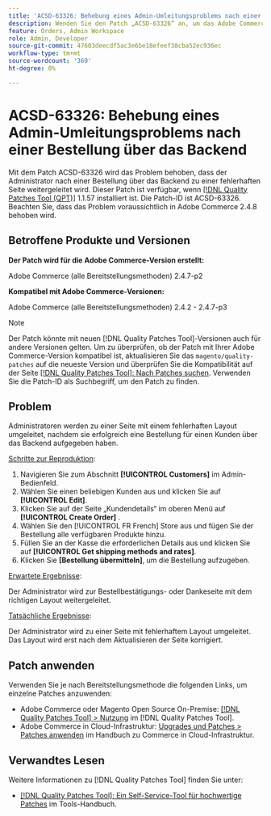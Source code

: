 ```yaml
---
title: 'ACSD-63326: Behebung eines Admin-Umleitungsproblems nach einer Bestellung über das Backend'
description: Wenden Sie den Patch „ACSD-63326“ an, um das Adobe Commerce-Problem zu beheben, bei dem der Administrator nach einer Bestellung über das Backend zu einer fehlerhaften Seite weitergeleitet wird.
feature: Orders, Admin Workspace
role: Admin, Developer
source-git-commit: 47603deecdf5ac3e6be18efeef38cba52ec936ec
workflow-type: tm+mt
source-wordcount: '369'
ht-degree: 0%

---
```


# ACSD-63326: Behebung eines Admin-Umleitungsproblems nach einer Bestellung über das Backend

Mit dem Patch ACSD-63326 wird das Problem behoben, dass der Administrator nach einer Bestellung über das Backend zu einer fehlerhaften Seite weitergeleitet wird. Dieser Patch ist verfügbar, wenn [[!DNL Quality Patches Tool (QPT)]](/help/tools/quality-patches-tool/quality-patches-tool-to-self-serve-quality-patches.md) 1.1.57 installiert ist. Die Patch-ID ist ACSD-63326. Beachten Sie, dass das Problem voraussichtlich in Adobe Commerce 2.4.8 behoben wird.

## Betroffene Produkte und Versionen

**Der Patch wird für die Adobe Commerce-Version erstellt:**

Adobe Commerce (alle Bereitstellungsmethoden) 2.4.7-p2

**Kompatibel mit Adobe Commerce-Versionen:**

Adobe Commerce (alle Bereitstellungsmethoden) 2.4.2 - 2.4.7-p3

>[!NOTE]
>
>Der Patch könnte mit neuen [!DNL Quality Patches Tool]-Versionen auch für andere Versionen gelten. Um zu überprüfen, ob der Patch mit Ihrer Adobe Commerce-Version kompatibel ist, aktualisieren Sie das `magento/quality-patches` auf die neueste Version und überprüfen Sie die Kompatibilität auf der Seite [[!DNL Quality Patches Tool]: Nach Patches suchen](https://experienceleague.adobe.com/tools/commerce-quality-patches/index.html). Verwenden Sie die Patch-ID als Suchbegriff, um den Patch zu finden.

## Problem

Administratoren werden zu einer Seite mit einem fehlerhaften Layout umgeleitet, nachdem sie erfolgreich eine Bestellung für einen Kunden über das Backend aufgegeben haben.

<u>Schritte zur Reproduktion</u>:

1. Navigieren Sie zum Abschnitt **[!UICONTROL Customers]** im Admin-Bedienfeld.
1. Wählen Sie einen beliebigen Kunden aus und klicken Sie auf **[!UICONTROL Edit]**.
1. Klicken Sie auf der Seite „Kundendetails“ im oberen Menü auf **[!UICONTROL Create Order]** .
1. Wählen Sie den [!UICONTROL FR French] Store aus und fügen Sie der Bestellung alle verfügbaren Produkte hinzu.
1. Füllen Sie an der Kasse die erforderlichen Details aus und klicken Sie auf **[!UICONTROL Get shipping methods and rates]**.
1. Klicken Sie **[Bestellung übermitteln]**, um die Bestellung aufzugeben.

<u>Erwartete Ergebnisse</u>:

Der Administrator wird zur Bestellbestätigungs- oder Dankeseite mit dem richtigen Layout weitergeleitet.

<u>Tatsächliche Ergebnisse</u>:

Der Administrator wird zu einer Seite mit fehlerhaftem Layout umgeleitet. Das Layout wird erst nach dem Aktualisieren der Seite korrigiert.

## Patch anwenden

Verwenden Sie je nach Bereitstellungsmethode die folgenden Links, um einzelne Patches anzuwenden:

* Adobe Commerce oder Magento Open Source On-Premise: [[!DNL Quality Patches Tool] > Nutzung](/help/tools/quality-patches-tool/usage.md) im [!DNL Quality Patches Tool].
* Adobe Commerce in Cloud-Infrastruktur: [Upgrades und Patches > Patches anwenden](https://experienceleague.adobe.com/docs/commerce-cloud-service/user-guide/develop/upgrade/apply-patches.html) im Handbuch zu Commerce in Cloud-Infrastruktur.


## Verwandtes Lesen

Weitere Informationen zu [!DNL Quality Patches Tool] finden Sie unter:

* [[!DNL Quality Patches Tool]: Ein Self-Service-Tool für hochwertige Patches](/help/tools/quality-patches-tool/quality-patches-tool-to-self-serve-quality-patches.md) im Tools-Handbuch.
